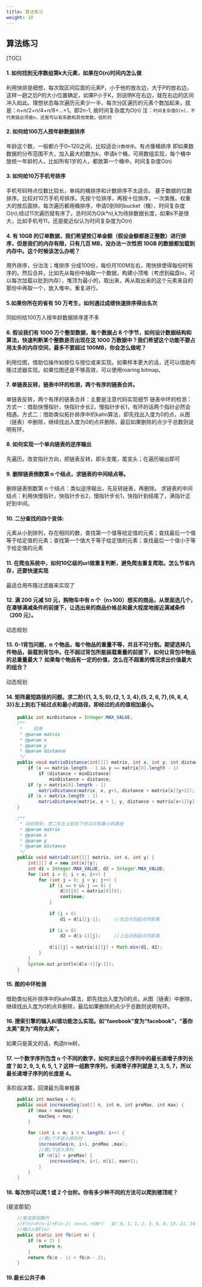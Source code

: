 ```yaml
---
title: 算法练习
weight: 18
---
```

## 算法练习
[TOC]


#### 1. 如何找到无序数组第k大元素，如果在O(n)时间内怎么做
利用快排是细想，每次取区间后面的元素P，小于他的放左边，大于P的放右边，这样一趟之后P的大小位置确定，如果P小于K，则说明K在右边，就在右边的区间冲入如此。理想状态每次遍历元素少一半，每次分区遍历的元素个数加起来，就是：n+n/2+n/4+n/8+…+1。即2n-1, 故时间复杂度为O(n)
注：`时间复杂度O(n)，不代表就必须是n，还是可以有系数和其他常数，低阶的`

#### 2. 如何给100万人按年龄数据排序
年龄这个数，一般都介于0~120之间，比较适合`计数排序`。有点像桶排序
即如果数数据的分布范围不大，加入最大的数为k，申请k个桶，可用数组实现，每个桶中放统一年龄的人，比如所有1岁的人，都放第一个桶中。时间复杂度O(n)

#### 3. 如何给10万手机号排序
手机号码特点位数比较长，单纯的桶排序和计数排序不太适合。
基于数据的位数排序。比较对10万手机号排序。先按个位排序，再按十位排序，一次类推。权重大的放后面排。每次遍历都用桶排序，申请0到9的bucket（桶），时间复杂度O(n);经过11次遍历就有序了。总时间为O(k*n),k为待排数据长度，如果k不是很大，比如手机号11，还是能近似认为时间复杂度为O(n)

#### 4. 有 10GB 的订单数据，我们希望按订单金额（假设金额都是正整数）进行排序，但是我们的内存有限，只有几百 MB，没办法一次性把 10GB 的数据都加载到内存中。这个时候该怎么办呢？
用外排序，分治法；堆排序
分成100份，每份月100M左右，用快排使得每份时有序的。然后合并，比如先从每份中抽取一个数据，构建小顶堆（考虑到磁盘io，可以每次加载以批到内存），堆顶为最小的，取出来，再从取出来的这个元素来自的那份中再取一个，放入堆中。重复进行。

#### 5.如果你所在的省有 50 万考生，如何通过成绩快速排序得出名次
同如何给100万人按年龄数据排序差不多

#### 6. 假设我们有 1000 万个整型数据，每个数据占 8 个字节，如何设计数据结构和算法，快速判断某个整数是否出现在这 1000 万数据中？我们希望这个功能不要占用太多的内存空间，最多不要超过 100MB，你会怎么做呢？
利用位图，借助位操作如按位与按位或来实现。如果样本更大的话，还可以借助布隆过滤器实现。如果位图还是不够高效，可以使用roaring bitmap。

#### 7. 单链表反转，链表中环的检测，两个有序的链表合并。
单链表反转，两个有序的链表合并：主要是注意代码实现细节
链表中环的检测：方式一：借助快慢指针，快指针步长2，慢指针步长1，有环的话两个指针必然会相遇。方式二：借助类似拓扑排序中的kahn算法，即先找出入度为0的点，从图（链表）中删除，继续找出入度为0的点并删除，最后如果删除的点少于总数则说明有环。

#### 8. 如何实现一个单向链表的逆序输出
先遍历，改变指针方向，把链表反转，即头变尾，尾变头；在遍历输出即可

#### 9. 删除链表倒数第 n 个结点，求链表的中间结点等。
删除链表倒数第 n 个结点：类似逆序输出，先反转链表，再删除。
求链表的中间结点：利用快慢指针，快指针步长2，慢指针步长1，快指针到结尾了，满指针正好到中间。

#### 10. 二分查找的四个变体:
元素从小到排列，存在相同的数，查找第一个值等给定值的元素；查找最后一个值等于给定值的元素；查找第一个值大于等于给定值的元素；查找最后一个值小于等于给定值的元素

#### 11. 在爬虫系统中，如何10亿级的url做重复判断，避免爬虫重复爬取。怎么节省内存，还要快速实现
最适合用布隆过滤器来实现了

#### 12. 满 200 元减 50 元，购物车中有 n 个（n>100）想买的商品，从里面选几个，在凑够满减条件的前提下，让选出来的商品价格总和最大程度地接近满减条件（200 元）。
动态规划

#### 13. 0-1背包问题，n 个物品，每个物品的重量不等，并且不可分割。期望选择几件物品，装载到背包中。在不超过背包所能装载重量的前提下，如何让背包中物品的总重量最大？ 如果每个物品有一定的价值，怎么在不超重的情况求出价值最大的组合？
动态规划

#### 14. 矩阵最短路径的问题，求二阶{{1, 3, 5, 9},{2, 1, 3, 4},{5, 2, 6, 7},{6, 8, 4, 3}}左上到右下经过点和最小的路径，即经过的点的值相加最小。
```java
	public int minDistance = Integer.MAX_VALUE;
	/**
	 *    回溯
	 * @param matrix
	 * @param x
	 * @param y
	 * @param distance
	 */
	public void matrixDistance(int[][] matrix, int x, int y, int distance) {
		if (x == matrix.length - 1 && y == matrix[0].length - 1)
			if (distance < minDistance)
				minDistance = distance;
		if (y < matrix[0].length - 1)
			matrixDistance(matrix, x, y+1, distance + matrix[x][y+1]);
		if (x < matrix.length - 1)
			matrixDistance(matrix, x + 1, y, distance + matrix[x+1][y]);
	}

	/**
	 * 动态规划，求二阶左上到右下经过点和最小的路径
	 * @param matrix
	 * @param x
	 * @param y
	 * @param distance
	 */
	public void matrixD(int[][] matrix, int x, int y) {
		int[][] d = new int[x][y];
		int d1 = Integer.MAX_VALUE, d2 = Integer.MAX_VALUE;
		for (int i = 0; i < x; i++) {
			for (int j = 0; j < y; j++) {
				if (i == 0 && j == 0) {
					d[0][0] = matrix[0][0];
					continue;
				}
				
				if (j > 0)
					d1 = d[i][j-1];  	//左边点到起点的距离
				
				if (i > 0)
					d2 = d[i-1][j];		//上边点到起点的距离
				
				d[i][j] = matrix[i][j] + Math.min(d1, d2);
			}
		}
		System.out.println(d[x-1][y-1]);
	}
```

#### 15. 图的中环检测
借助类似拓扑排序中的kahn算法，即先找出入度为0的点，从图（链表）中删除，继续找出入度为0的点并删除，最后如果删除的点少于总数则说明有环。

#### 16. 搜索引擎的输入纠错功能怎么实现。如“faeebook”变为“facebook”，“基你太美”变为“鸡你太美”。
如果只是英文的话，构造trie树，

#### 17. 一个数字序列包含 n 个不同的数字，如何求出这个序列中的最长递增子序列长度？如 2, 9, 3, 6, 5, 1, 7 这样一组数字序列，长递增子序列就是 2, 3, 5, 7，所以最长递增子序列的长度是 4。
多阶段决策，回溯最为简单粗暴
```java
	public int maxSeq = 0;
	public void increaseSeq(int[] n, int m, int preMax, int max) {
		if (max > maxSeq) {
			maxSeq = max;
		}
		
		for (int i = m; i < n.length; i++) {
			//第i个不进入序列时
			increaseSeq(n, i+1, preMax ,max);
			//第i个进入序列
			if (n[i] > preMax) {
				increaseSeq(n, i+1, n[i], max+1);
			}
		}
	}
```

#### 18. 每次你可以爬 1 或 2 个台阶。你有多少种不同的方法可以爬到楼顶呢？
(斐波那契)
```java
	//斐波那契数列
	//F(n)=F(n-1)+F(n-2)（n>=3，n∈N*）  如：0、1、1、2、3、5、8、13、21、34、……
	//输入n求F(n)
	public static int fb(int n) {
		if (n < 2) {
			return n;
		}
		return fb(n - 1) + fb(n - 2);
	}
```

#### 19.最长公共子串


